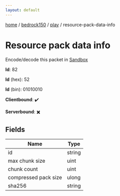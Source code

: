 ```yaml
---
layout: default
---
```


[home](/)  /  [bedrock150](/protocol/bedrock150)  /  [play](/protocol/bedrock150/play)  /  resource-pack-data-info

# Resource pack data info

Encode/decode this packet in [Sandbox](../../../sandbox/bedrock150#play.resource_pack_data_info)

**Id**: 82

**Id** (hex): 52

**Id** (bin): 01010010

**Clientbound**: ✔️

**Serverbound**: ✖️

## Fields

Name | Type
---|---
id | string
max chunk size | uint
chunk count | uint
compressed pack size | ulong
sha256 | string
